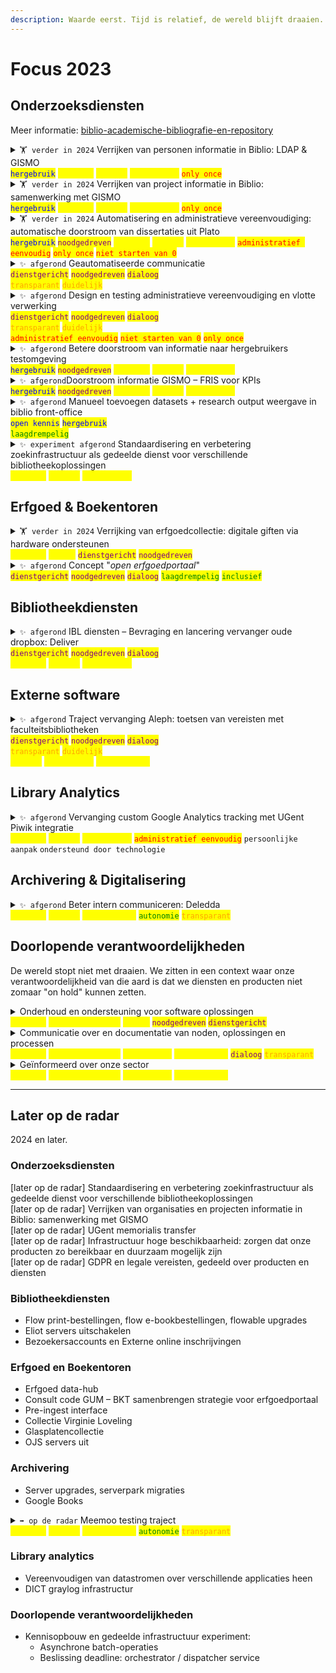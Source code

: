 ```yaml
---
description: Waarde eerst. Tijd is relatief, de wereld blijft draaien.
---
```


# Focus 2023

## Onderzoeksdiensten

Meer informatie: [biblio-academische-bibliografie-en-repository](../../producten-en-diensten/biblio-academische-bibliografie-en-repository/ "mention")

<details>

<summary><code>🏋️ verder in 2024</code> Verrijken van personen informatie in Biblio: LDAP &#x26; GISMO<br><mark style="color:blue;"><code>hergebruik</code></mark>  <mark style="color:yellow;"><code>duurzaam</code></mark>  <mark style="color:yellow;"><code>gedeeld</code></mark>  <mark style="color:yellow;"><code>standaarden</code></mark>  <mark style="color:red;"><code>only once</code></mark></summary>

Momenteel houden verschillende producten binnen de UGent data bij over personen om hun diensten vlot aan te bieden. GISMO en LDAP zijn hier twee voorbeelden. We integereren met de systemen van LDAP om data van hen te consumeren, zodat we de informatie effectiever en efficienter kunnen delen en beheren. Wij wisselen op onze beurt ook nodige informatie uit aan GISMO.\
\
Deze manier van uitwisselen kan later ook hergebruikt worden in andere systemen (vb. vervanger Aleph).\
\
[https://github.com/ugent-library/biblio-backoffice/milestone/13](https://github.com/ugent-library/biblio-backoffice/milestone/13)\
[https://github.com/ugent-library/people-service/issues](https://github.com/ugent-library/people-service/issues)

</details>

<details>

<summary><code>🏋️ verder in 2024</code> Verrijken van project informatie in Biblio: samenwerking met GISMO<br><mark style="color:blue;"><code>hergebruik</code></mark>  <mark style="color:yellow;"><code>duurzaam</code></mark>  <mark style="color:yellow;"><code>gedeeld</code></mark>  <mark style="color:yellow;"><code>standaarden</code></mark>  <mark style="color:red;"><code>only once</code></mark></summary>

Momenteel houden verschillende producten binnen de UGent data bij over projecten om hun diensten vlot aan te bieden. We integereren met de systemen van GISMO om data van hen te consumeren, zodat we de informatie effectiever en efficienter kunnen delen en beheren. Wij wisselen op onze beurt ook nodige informatie uit aan GISMO.\
\
[https://github.com/ugent-library/biblio-backoffice/milestone/13](https://github.com/ugent-library/biblio-backoffice/milestone/13)\
[https://github.com/ugent-library/people-service/issues](https://github.com/ugent-library/people-service/issues)

</details>

<details>

<summary><code>🏋️ verder in 2024</code> Automatisering en administratieve vereenvoudiging: automatische doorstroom van dissertaties uit Plato<br><mark style="color:blue;"><code>hergebruik</code></mark>  <mark style="color:purple;"><code>noodgedreven</code></mark>  <mark style="color:yellow;"><code>duurzaam</code></mark>  <mark style="color:yellow;"><code>gedeeld</code></mark>  <mark style="color:yellow;"><code>standaarden</code></mark>    <mark style="color:red;"><code>administratief eenvoudig</code></mark>  <mark style="color:red;"><code>only once</code></mark>   <mark style="color:red;"><code>niet starten van 0</code></mark></summary>

Plato verzamelt, net zoals Biblio, dissertaties. Het delen van die informatie gebeurt nu echter manueel door leden van de Boekentoren, onderzoeksmedewerkers of wordt gewoon manueel ingegeven. Hier gebeurt enorm veel dubbel werk.\
\
Plato is de eerste case die we gebruiken. We willen dit ook graag toepassen op andere diensten.\
\
Fase 1: designfase + design testfase (afgerond)\
Fase 2: eerste klikbare prototype + prototype testfase (bijna afgerond)\
Fase 3: eerst werkende prototype (aan te starten)\
Fase 4: lancering eerste verbeteringen\
\
[https://github.com/ugent-library/biblio-backoffice/milestone/11](https://github.com/ugent-library/biblio-backoffice/milestone/11)

</details>

<details>

<summary><code>✨ afgerond</code> Geautomatiseerde communicatie<br><mark style="color:purple;"><code>dienstgericht</code></mark>   <mark style="color:purple;"><code>noodgedreven</code></mark>  <mark style="color:purple;"><code>dialoog</code></mark><br><mark style="color:orange;"><code>transparant</code></mark>   <mark style="color:orange;"><code>duidelijk</code></mark></summary>

De applicatie Biblio geeft heel erg weinig automatische feedback. Je wordt niet op de hooggte gebracht van research resultaten die werden toegevoegd aan jouw profiel door anderen, of wanneer er iets ontbreekt.\
\
We werken aan een workflow-gedreven dashboard en logging. Dit kan hergebruikt worden door diensten zoals Deliver.\
\
[https://github.com/ugent-library/biblio-backoffice/milestone/12?closed=1](https://github.com/ugent-library/biblio-backoffice/milestone/12?closed=1)

</details>

<details>

<summary><code>✨ afgerond</code> Design en testing administratieve vereenvoudiging en vlotte verwerking<br><mark style="color:purple;"><code>dienstgericht</code></mark>   <mark style="color:purple;"><code>noodgedreven</code></mark>  <mark style="color:purple;"><code>dialoog</code></mark><br><mark style="color:orange;"><code>transparant</code></mark>   <mark style="color:orange;"><code>duidelijk</code></mark><br><mark style="color:red;"><code>administratief eenvoudig</code></mark>   <mark style="color:red;"><code>niet starten van 0</code></mark>   <mark style="color:red;"><code>only once</code></mark></summary>

We zorgen voor een vlottere instroom van informatie, waarbij we zorgen dat onderzoekers zich kunnen richten op informatie waar zij controle over hebben en waarde uit halen.\
\
We zorgen dat de bibliotheekmedewerkers op een vlotte manier informatie kunnen verwerken en toevoegen die waarde toebrengt aan de bibliotheek en de universiteit.

We richten ons ook op het tijdig vinden van duplicate informatie.\
\
[https://github.com/ugent-library/biblio-backoffice/milestone/10](https://github.com/ugent-library/biblio-backoffice/milestone/10)

</details>

<details>

<summary><code>✨ afgerond</code> Betere doorstroom van informatie naar hergebruikers testomgeving<br><mark style="color:blue;"><code>hergebruik</code></mark>  <mark style="color:purple;"><code>noodgedreven</code></mark>  <mark style="color:yellow;"><code>duurzaam</code></mark>  <mark style="color:yellow;"><code>gedeeld</code></mark>  <mark style="color:yellow;"><code>standaarden</code></mark>    </summary>

We pakken het bibliotheekprotocol OAI dat gebruikt wordt door derden om informatie mee binnen te trekken aan. We zorgen dat derden de informatie beter kunnen verwerken.

_e.g. betere timestamps, meer standaard herbruikbare oplossing_

</details>

<details>

<summary><code>✨ afgerond</code>Doorstroom informatie GISMO – FRIS voor KPIs<br><mark style="color:blue;"><code>hergebruik</code></mark>  <mark style="color:purple;"><code>noodgedreven</code></mark>  <mark style="color:yellow;"><code>duurzaam</code></mark>  <mark style="color:yellow;"><code>gedeeld</code></mark>  <mark style="color:yellow;"><code>standaarden</code></mark>    </summary>

We zorgen dat informatie op een standaard manier wordt aangeleverd aan GISMO, zodat zij de informatie op hun beurt kunnen delen met FRIS. FRIS gebruikt bepaalde standaarden om metingen te doen (KPIs) die ingezet worden (nu of later) om subsidies mee te verdelen.

</details>

<details>

<summary><code>✨ afgerond</code> Manueel toevoegen datasets + research output weergave in biblio front-office<br><mark style="color:blue;"><code>open kennis</code></mark>  <mark style="color:blue;"><code>hergebruik</code></mark><br><mark style="color:green;"><code>laagdrempelig</code></mark></summary>



We kunnen niet integereren met alle repositories van datasets, maar we moeten mensen wel de optie geven om datasets toe te voegen om te voldoen aan het publicatiebeleid. Als eerste stap geven we de mogelijkheid om datasets manueel toe te voegen, maar maken het toekomstgericht door latere automatisatie mogelijk te maken.\
\
[https://github.com/ugent-library/biblio-backoffice/milestone/16](https://github.com/ugent-library/biblio-backoffice/milestone/16)

</details>

<details>

<summary><code>✨ experiment afgerond</code> Standaardisering en verbetering zoekinfrastructuur als gedeelde dienst voor verschillende bibliotheekoplossingen<br><mark style="color:yellow;"><code>duurzaam</code></mark>  <mark style="color:yellow;"><code>gedeeld</code></mark>  <mark style="color:yellow;"><code>standaarden</code></mark>    </summary>

We gaan op zoek naar de meest gepaste oplossing voor onze eindgebruikers en infrastructuur\
\
[https://github.com/ugent-library/biblio-backoffice/milestone/16](https://github.com/ugent-library/biblio-backoffice/milestone/16)

</details>

## Erfgoed & Boekentoren

<details>

<summary><code>🏋️ verder in 2024</code> Verrijking van erfgoedcollectie: digitale giften via hardware ondersteunen<br><mark style="color:yellow;"><code>duurzaam</code></mark>  <mark style="color:yellow;"><code>veilig</code></mark>  <mark style="color:purple;"><code>dienstgericht</code></mark>   <mark style="color:purple;"><code>noodgedreven</code></mark></summary>

Er is geen manier om digitale bronnen die gedoneerd worden via hardware aan de Boekentoren veilig te openen en te bekijken. Hier wordt een apart afgesloten computerstation voor gebouwd.

</details>

<details>

<summary><code>✨ afgerond</code> Concept "<em>open erfgoedportaal</em>"<br><mark style="color:purple;"><code>dienstgericht</code></mark>   <mark style="color:purple;"><code>noodgedreven</code></mark>  <mark style="color:purple;"><code>dialoog</code></mark>  <mark style="color:green;"><code>laagdrempelig</code></mark>  <mark style="color:green;"><code>inclusief</code></mark></summary>

We werken de "waarom" van de dienst "open erfgoedportaal" samen uit met het GUM. We ontdekken hier welk publiek hier waarom nood aan heeft en waar we overlap zien vanuit het GUM en de Boekentoren. De "hoe" is pas van toepassing in een latere fase.

* Conceptualisering van erfgoedportaal aan de hand van digitale klikbare schetsen
* Workshops en feedbacksessies met GUM om dienst en product scherp te stellen

Later op de radar: Inschatten van technische impact.

</details>

## Bibliotheekdiensten

<details>

<summary><code>✨ afgerond</code> IBL diensten – Bevraging en lancering vervanger oude dropbox: Deliver<br><mark style="color:purple;"><code>dienstgericht</code></mark>   <mark style="color:purple;"><code>noodgedreven</code></mark>  <mark style="color:purple;"><code>dialoog</code></mark><br><mark style="color:yellow;"><code>duurzaam</code></mark>   <mark style="color:yellow;"><code>gedeeld</code></mark>  <mark style="color:yellow;"><code>standaarden</code></mark></summary>

De oude Dropbox bestond al erg lang en was onveilig en moest dringend vervangen worden voor deze niet meer ondersteund kon worden. Het product werd hevig gebruikt om interbibliothecair leenverkeer vlot te ondersteunen.\
\
Om die reden was het erg belangrijk omd e faculteitsbibliotheken nauw te betrekken bij de vervanging van dit product.\
\
Meer informatie:\
[deliver](../../producten-en-diensten/deliver/ "mention")

</details>

## Externe software

<details>

<summary><code>✨ afgerond</code> Traject vervanging Aleph: toetsen van vereisten met faculteitsbibliotheken<br><mark style="color:purple;"><code>dienstgericht</code></mark>   <mark style="color:purple;"><code>noodgedreven</code></mark>  <mark style="color:purple;"><code>dialoog</code></mark><br><mark style="color:orange;"><code>transparant</code></mark>   <mark style="color:orange;"><code>duidelijk</code></mark><br><mark style="color:yellow;"><code>gedeeld</code></mark>  <mark style="color:yellow;"><code>standaarden</code></mark>  <mark style="color:yellow;"><code>geïnformeerd</code></mark></summary>

Aleph is toe aan vervanging. Het is belangrijk dat we begrijpen waar de Faculteitsbibliotheken nood aan hebben om de juiste keuze te kunnen maken.\
\
Meer informatie: [https://teams.microsoft.com/l/channel/19%3aN8Mcn\_GoTBcJ7UoTLEX17kmy8-Pcsw-7IMsn5k8UBcs1%40thread.tacv2/General?groupId=471e228f-fcb7-4a2f-b7d0-a9b85b8f0b58\&tenantId=d7811cde-ecef-496c-8f91-a1786241b99c](https://teams.microsoft.com/l/channel/19%3aN8Mcn\_GoTBcJ7UoTLEX17kmy8-Pcsw-7IMsn5k8UBcs1%40thread.tacv2/General?groupId=471e228f-fcb7-4a2f-b7d0-a9b85b8f0b58\&tenantId=d7811cde-ecef-496c-8f91-a1786241b99c)

</details>

## Library Analytics

<details>

<summary><code>✨ afgerond</code> Vervanging custom Google Analytics tracking met UGent Piwik integratie<br><mark style="color:yellow;"><code>duurzaam</code></mark>  <mark style="color:yellow;"><code>gedeeld</code></mark>  <mark style="color:yellow;"><code>standaarden</code></mark>  <mark style="color:red;"><code>administratief eenvoudig</code></mark>  <code>persoonlijke aanpak</code>  <code>ondersteund door technologie</code></summary>

We meten het gebruik van onze webapplicaties en inhoud om onze diensten te verscherpen en inzichten te krijgen. Dit verliep momenteel door een custom Google Analytics integratie. We brengen dit in lijn met de UGent oplossingen.

</details>

## Archivering & Digitalisering

<details>

<summary><code>✨ afgerond</code> Beter intern communiceren: Deledda<br><mark style="color:yellow;"><code>duurzaam</code></mark>  <mark style="color:yellow;"><code>gedeeld</code></mark>  <mark style="color:yellow;"><code>geïnformeerd</code></mark> <mark style="color:green;"><code>autonomie</code></mark>  <mark style="color:orange;"><code>transparant</code></mark></summary>

Handleiding voor de toekomst

</details>

## Doorlopende verantwoordelijkheden

De wereld stopt niet met draaien. We zitten in een context waar onze verantwoordelijkheid van die aard is dat we diensten en producten niet zomaar "on hold" kunnen zetten.

<details>

<summary>Onderhoud en ondersteuning voor software oplossingen<br><mark style="color:yellow;"><code>duurzaam</code></mark>  <mark style="color:yellow;"><code>verantwoordelijk</code></mark>   <mark style="color:yellow;"><code>veilig</code></mark>  <mark style="color:purple;"><code>noodgedreven</code></mark>  <mark style="color:purple;"><code>dienstgericht</code></mark>  </summary>

*   **Nodig onderhoud van onderliggende technische systemen.** We zorgen ervoordat onze onderliggende systemen veilig en robuust blijven.

    _Vb. front-end framework upgrades: Bootstrap 5, server upgrades: librecat -> CentOS, serverpark migraties, back-ups, object store, CraftCMS, opvolging Inuits... Wegmigreren van oude software, archivering van historische Bibliotheekaanvragen_\

* **Derde lijn ondersteuning van bestaande software oplossingen**: Biblio, Deliver, Lib, IIIF, Shared Canvas, DMP online (ondersteuning uitfasering), LibAdmin, logisitiek systeem, GREP.
  * **Ondersteuning** bij nieuwe functionaliteiten of veranderingen binnen bestaande producten. _Vb. Biblio, Deliver, Lib_
  * **Inschatten** van (nieuwe) noden en gevraagde oplossingen, over alle producten heen.\

* **Inbakken van automatische testen** van gebouwde oplossingen om eventuele fouten voortijdig op te kunnen sporen.\

* Samenwerking tussen verschillende UGent diensten ondersteunen en gebruik maken van gedeelde infrastructuur.\
  _Vb. Piwik, samenwerking Inuits, Vault ..._

[https://github.com/ugent-library/biblio-backoffice/milestone/14](https://github.com/ugent-library/biblio-backoffice/milestone/14)

</details>

<details>

<summary>Communicatie over en documentatie van noden, oplossingen en processen<br><mark style="color:yellow;"><code>duurzaam</code></mark>  <mark style="color:yellow;"><code>verantwoordelijk</code></mark>  <mark style="color:yellow;"><code>standaarden</code></mark>  <mark style="color:yellow;"><code>geïnformeerd</code></mark>  <mark style="color:purple;"><code>dialoog</code></mark>  <mark style="color:orange;"><code>transparant</code></mark></summary>

**We communiceren met regelmaat** zodat onze collega's begrijpen waar we mee bezig zijn, vooral waarom we hier mee bezig zijn. Dit kan bijvoorbeeld aan de hand van release notes en _deze_ documentatie.

**We documenteren zorgvuldig** om ervoor te zorgen dat onze teams kunnen werken en weten hoe de talloze producten en diensten in elkaar zitten – ook wanneer er nieuwe teamleden zijn of wanneer er een teamlid vertrekt.\
\
Deze documentatie zorgt er ook voor dat er **standaarden** ontstaan waarmee we ontwikkelen, zodat onze oplossingen beter op te volgen zijn.\
\
[https://github.com/ugent-library/biblio-backoffice/milestone/15](https://github.com/ugent-library/biblio-backoffice/milestone/15)

</details>

<details>

<summary>Geïnformeerd over onze sector<br><mark style="color:yellow;"><code>duurzaam</code></mark>  <mark style="color:yellow;"><code>verantwoordelijk</code></mark>  <mark style="color:yellow;"><code>standaarden</code></mark>  <mark style="color:yellow;"><code>geïnformeerd</code></mark></summary>

Onze diensten en producten worden niet in een silo gebouwd.

* **Consumeren**: bijvoorbeeld lezen en conferenties bijwonen.\
  _Vb. Typesense onderzoek, Trubo front-end technieken_
* **Experimenteren** en proberen: kennis die we vergaren in de praktijk omzetten zonder klakkeloos te kopiëren.
* **Delen en verbeteren**: actief feedback zoeken van onze sector door kennis te delen, bijvoorbeeld door schrijven en spreken.\
  _Vb. iPress2021, PIDs, VOGIN-IP_

</details>

***

## Later op de radar

2024 en later.

### Onderzoeksdiensten

\[later op de radar] Standaardisering en verbetering zoekinfrastructuur als gedeelde dienst voor verschillende bibliotheekoplossingen\
\[later op de radar] Verrijken van organisaties en projecten informatie in Biblio: samenwerking met GISMO\
\[later op de radar] UGent memorialis transfer\
\[later op de radar] Infrastructuur hoge beschikbaarheid: zorgen dat onze producten zo bereikbaar en duurzaam mogelijk zijn\
\[later op de radar] GDPR en legale vereisten, gedeeld over producten en diensten

### Bibliotheekdiensten

* Flow print-bestellingen, flow e-bookbestellingen, flowable upgrades
* Eliot servers uitschakelen
* Bezoekersaccounts en Externe online inschrijvingen

### Erfgoed en Boekentoren

* Erfgoed data-hub
* Consult code GUM – BKT samenbrengen strategie voor erfgoedportaal
* Pre-ingest interface
* Collectie Virginie Loveling
* Glasplatencollectie
* OJS servers uit

### Archivering

* Server upgrades, serverpark migraties
* Google Books

<details>

<summary><code>➡️ op de radar</code> Meemoo testing traject<br><mark style="color:yellow;"><code>duurzaam</code></mark>  <mark style="color:yellow;"><code>gedeeld</code></mark>  <mark style="color:yellow;"><code>geïnformeerd</code></mark> <mark style="color:green;"><code>autonomie</code></mark>  <mark style="color:orange;"><code>transparant</code></mark></summary>

🚧 onder constructie

</details>

### Library analytics

* Vereenvoudigen van datastromen over verschillende applicaties heen
* DICT graylog infrastructur

### Doorlopende verantwoordelijkheden

* Kennisopbouw en gedeelde infrastructuur experiment:
  * Asynchrone batch-operaties
  * Beslissing deadline: orchestrator / dispatcher service
